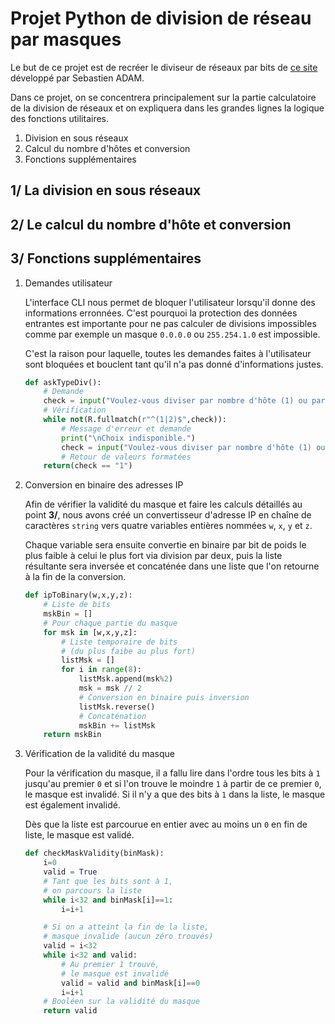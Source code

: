 # Projet Python de division de réseau par masques

Le but de ce projet est de recréer le diviseur de réseaux par bits de [ce site](https://www.sebastienadam.be/ipcalculator/) développé par Sebastien ADAM.

Dans ce projet, on se concentrera principalement sur la partie calculatoire de la division de réseaux et on expliquera dans les grandes lignes la logique des fonctions utilitaires.

1. Division en sous réseaux
0. Calcul du nombre d'hôtes et conversion
0. Fonctions supplémentaires

## 1/ La division en sous réseaux

## 2/ Le calcul du nombre d'hôte et conversion

## 3/ Fonctions supplémentaires

1. Demandes utilisateur

	L'interface CLI nous permet de bloquer l'utilisateur lorsqu'il donne des informations erronnées. C'est pourquoi la protection des données entrantes est importante pour ne pas calculer de divisions impossibles comme par exemple un masque `0.0.0.0` ou `255.254.1.0` est impossible.

	C'est la raison pour laquelle, toutes les demandes faites à l'utilisateur sont bloquées et bouclent tant qu'il n'a pas donné d'informations justes.

	```Python
	def askTypeDiv():
		# Demande
		check = input("Voulez-vous diviser par nombre d'hôte (1) ou par nombre de sous-réseaux (2) ?\n")
		# Vérification
		while not(R.fullmatch(r"^(1|2)$",check)):
			# Message d'erreur et demande
			print("\nChoix indisponible.")
			check = input("Voulez-vous diviser par nombre d'hôte (1) ou par nombre de sous-réseaux (2) ?\n")
			# Retour de valeurs formatées
		return(check == "1")
	```
1. Conversion en binaire des adresses IP

	Afin de vérifier la validité du masque et faire les calculs détaillés au point __3/__, nous avons créé un convertisseur d'adresse IP en chaîne de caractères `string` vers quatre variables entières nommées `w`, `x`, `y` et `z`.

	Chaque variable sera ensuite convertie en binaire par bit de poids le plus faible à celui le plus fort via division par deux, puis la liste résultante sera inversée et concaténée dans une liste que l'on retourne à la fin de la conversion.

	```Python
	def ipToBinary(w,x,y,z):
		# Liste de bits
		mskBin = []
		# Pour chaque partie du masque
		for msk in [w,x,y,z]:
			# Liste temporaire de bits
			# (du plus faibe au plus fort)
			listMsk = []
			for i in range(8):
				listMsk.append(msk%2)
				msk = msk // 2
				# Conversion en binaire puis inversion
				listMsk.reverse()
				# Concaténation
				mskBin += listMsk
		return mskBin
	```

1. Vérification de la validité du masque

	Pour la vérification du masque, il a fallu lire dans l'ordre tous les bits à `1` jusqu'au premier `0` et si l'on trouve le moindre `1` à partir de ce premier `0`, le masque est invalidé. Si il n'y a que des bits à `1` dans la liste, le masque est également invalidé.

	Dès que la liste est parcourue en entier avec au moins un `0` en fin de liste, le masque est validé.

	```Python
	def checkMaskValidity(binMask):
		i=0
		valid = True
		# Tant que les bits sont à 1,
		# on parcours la liste
		while i<32 and binMask[i]==1:
			i=i+1

		# Si on a atteint la fin de la liste,
		# masque invalide (aucun zéro trouvés)
		valid = i<32
		while i<32 and valid:
			# Au premier 1 trouvé,
			# le masque est invalidé
			valid = valid and binMask[i]==0
			i=i+1
		# Booléen sur la validité du masque
		return valid
	```
